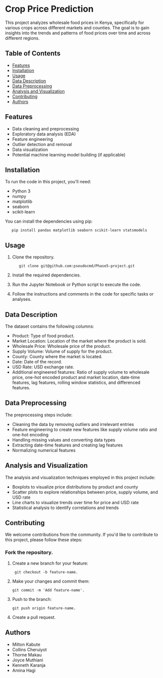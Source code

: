 # Crop Price Prediction 
This project analyzes wholesale food prices in Kenya, specifically for various crops across different markets and counties. The goal is to gain insights into the trends and patterns of food prices over time and across different regions.

## Table of Contents

- [Features](#features)
- [Installation](#installation)
- [Usage](#Usage)
- [Data Description](#Data-Description)
- [Data Preprocessing](#Data-Preprocessing)
- [Analysis and Visualization](#Analysis-and-Visualization)
- [Contributing](#contributing)
- [Authors](#Authors)

## Features
- Data cleaning and preprocessing
- Exploratory data analysis (EDA)
- Feature engineering
- Outlier detection and removal
- Data visualization
- Potential machine learning model building (if applicable)

## Installation
To run the code in this project, you'll need:
- Python 3
- numpy
- matplotlib
- seaborn
- scikit-learn

You can install the dependencies using pip:

       pip install pandas matplotlib seaborn scikit-learn statsmodels

## Usage
1. Clone the repository.

          git clone git@github.com:pseudocmd/Phase5-project.git
3. Install the required dependencies.
4. Run the Jupyter Notebook or Python script to execute the code.
5. Follow the instructions and comments in the code for specific tasks or analyses.

## Data Description
The dataset contains the following columns:

- Product: Type of food product.
- Market Location: Location of the market where the product is sold.
- Wholesale Price: Wholesale price of the product.
- Supply Volume: Volume of supply for the product.
- County: County where the market is located.
- Date: Date of the record.
- USD Rate: USD exchange rate.
- Additional engineered features: Ratio of supply volume to wholesale price, one-hot encoded product and market location, date-time features, lag features, rolling window statistics, and differenced features.


## Data Preprocessing
The preprocessing steps include:

- Cleaning the data by removing outliers and irrelevant entries
- Feature engineering to create new features like supply volume ratio and one-hot encoding
- Handling missing values and converting data types
- Extracting date-time features and creating lag features
- Normalizing numerical features

## Analysis and Visualization
The analysis and visualization techniques employed in this project include:

- Boxplots to visualize price distributions by product and county
- Scatter plots to explore relationships between price, supply volume, and USD rate
- Line charts to visualize trends over time for price and USD rate
- Statistical analysis to identify correlations and trends

## Contributing
We welcome contributions from the community. If you'd like to contribute to this project, please follow these steps:

### Fork the repository.
1. Create a new branch for your feature:

        git checkout -b feature-name.
   
2. Make your changes and commit them:
 
       git commit -m 'Add feature-name'.
3. Push to the branch:
  
       git push origin feature-name.
   
4. Create a pull request.

## Authors
- Milton Kabute
- Collins Cheruiyot
- Thorne Makau
- Joyce Muthiani
- Kenneth Karanja
- Amina Hagi
